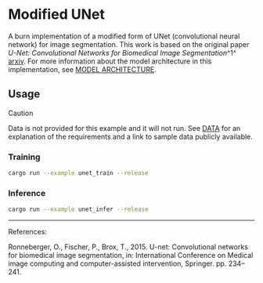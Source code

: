 # Modified UNet
A burn implementation of a modified form of UNet (convolutional neural network) for image segmentation. This work is based on the original paper _U-Net: Convolutional Networks for Biomedical Image Segmentation_^1^ [arxiv](https://arxiv.org/abs/1505.04597). For more information about the model architecture in this implementation, see [MODEL ARCHITECTURE](./MODEL_ARCHITECTURE.md).

## Usage

> [!CAUTION]
> Data is not provided for this example and it will not run. See [DATA](./DATA.md) for an explanation of the requirements and a link to sample data publicly available.

### Training
```sh
cargo run --example unet_train --release
```

### Inference
```sh
cargo run --example unet_infer --release
```


---
References:

Ronneberger, O., Fischer, P., Brox, T., 2015. U-net: Convolutional networks for biomedical image segmentation, in: International Conference on Medical image computing and computer-assisted intervention, Springer. pp. 234–241.
